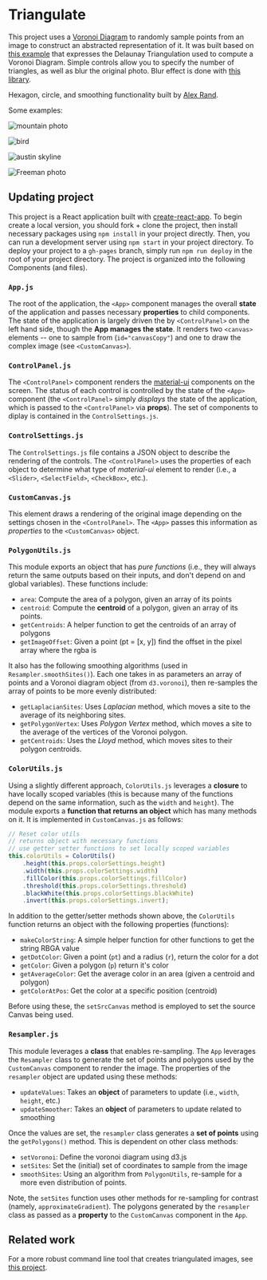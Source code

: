 # Triangulate
<p>This project uses a <a href="https://github.com/d3/d3/blob/master/API.md#voronoi-diagrams-d3-voronoi" target="_blank">Voronoi Diagram</a> to randomly sample points from an image to construct an abstracted representation of it. It was built based on <a href="https://bl.ocks.org/mbostock/4341156">this example</a> that expresses the Delaunay Triangulation used to compute a Voronoi Diagram. Simple controls allow you to specify the number of triangles, as well as blur the original photo. Blur effect is done with <a href="https://github.com/flozz/StackBlurStackBlur">this library</a>.</p>

Hexagon, circle, and smoothing functionality built by <a href="https://scholar.google.com/citations?user=247cncgAAAAJ" target="_blank">Alex Rand</a>.

Some examples:

![mountain photo](imgs/triangle-mountains.png)

![bird](imgs/bird-img.png)

![austin skyline](imgs/austin-skyline.png)

![Freeman photo](imgs/freeman-triangle.png)

## Updating project
This project is a React application built with [create-react-app](https://github.com/facebookincubator/create-react-app). To begin create a local version, you should fork + clone the project, then install necessary packages using `npm install` in your project directly. Then, you can run a development server using `npm start` in your project directory. To deploy your project to a `gh-pages` branch, simply run `npm run deploy` in the root of your project directory. The project is organized into the following Components (and files).

### `App.js`
The root of the application, the `<App>` component manages the overall **state** of the application and passes necessary **properties** to child components. The state of the application is largely driven the by `<ControlPanel>` on the left hand side, though the **App manages the state**. It renders two `<canvas>` elements -- one to sample from (`id="canvasCopy"`) and one to draw the complex image (see `<CustomCanvas>`).

### `ControlPanel.js`
The `<ControlPanel>` component renders the [material-ui](http://www.material-ui.com/#/) components on the screen. The status of each control is controlled by the state of the `<App>` component (the `<ControlPanel>` simply _displays_ the state of the application, which is passed to the `<ControlPanel>` via **props**). The set of components to diplay is contained in the `ControlSettings.js`.

### `ControlSettings.js`
The `ControlSettings.js` file contains a JSON object to describe the rendering of the controls. The `<ControlPanel>` uses the properties of each object to determine what type of _material-ui_ element to render (i.e., a `<Slider>`, `<SelectField>`, `<CheckBox>`, etc.).

### `CustomCanvas.js`
This element draws a rendering of the original image depending on the settings chosen in the `<ControlPanel>`. The `<App>` passes this information as _properties_ to the `<CustomCanvas>` object. 

### `PolygonUtils.js`
This module exports an object that has _pure functions_ (i.e., they will always return the same outputs based on their inputs, and don't depend on and global variables). These functions include:

- `area`: Compute the area of a polygon, given an array of its points
- `centroid`: Compute the **centroid** of a polygon, given an array of its points. 
- `getCentroids`: A helper function to get the centroids of an array of polygons
- `getImageOffset`: Given a point (pt = [x, y]) find the offset in the pixel array where the rgba is

It also has the following smoothing algorithms (used in `Resampler.smoothSites()`). Each one takes in as parameters an array of points and a Voronoi diagram object (from `d3.voronoi`), then re-samples the array of points to be more evenly distributed:
- `getLaplacianSites`: Uses _Laplacian_ method, which moves a site to the average of its neighboring sites.
- `getPolygonVertex`: Uses _Polygon Vertex_ method, which moves a site to the average of the vertices of the Voronoi polygon.
- `getCentroids`: Uses the _Lloyd_ method, which moves sites to their polygon centroids.

### `ColorUtils.js`
Using a slightly different approach, `ColorUtils.js` leverages a **closure** to have locally scoped variables (this is because many of the functions depend on the same information, such as the `width` and `height`). The module exports a **function that returns an object** which has many methods on it. It is implemented in `CustomCanvas.js` as follows:

```js
// Reset color utils
// returns object with necessary functions
// use getter setter functions to set locally scoped variables
this.colorUtils = ColorUtils() 
    .height(this.props.colorSettings.height) 
    .width(this.props.colorSettings.width)
    .fillColor(this.props.colorSettings.fillColor)
    .threshold(this.props.colorSettings.threshold)
    .blackWhite(this.props.colorSettings.blackWhite)
    .invert(this.props.colorSettings.invert);
```

In addition to the getter/setter methods shown above, the `ColorUtils` function returns an object with the following properties (functions):
  
- `makeColorString`: A simple helper function for other functions to get the string RBGA value
- `getDotColor`: Given a point (`pt`) and a radius (`r`), return the color for a dot
- `getColor`: Given a polygon (`p`) return it's color
- `getAverageColor`: Get the average color in an area (given a centroid and polygon)
- `getColorAtPos`: Get the color at a specific position (centroid)

Before using these, the `setSrcCanvas` method is employed to set the source Canvas being used. 

### `Resampler.js`
This module leverages a **class** that enables re-sampling. The `App` leverages the `Resampler` class to generate the set of points and polygons used by the `CustomCanvas` component to render the image. The properties of the `resampler` object are updated using these methods:

- `updateValues`: Takes an **object** of parameters to update (i.e., `width`, `height`, etc.)
- `updateSmoother`: Takes an **object** of parameters to update related to smoothing

Once the values are set, the `resampler` class generates a **set of points** using the `getPolygons()` method. This is dependent on other class methods:
  
- `setVoronoi`: Define the voronoi diagram using d3.js
- `setSites`: Set the (initial) set of coordinates to sample from the image
- `smoothSites`: Using an algorithm from `PolygonUtils`, re-sample for a more even distribution of points.

Note, the `setSites` function uses other methods for re-sampling for contrast (namely, `approximateGradient`). The polygons generated by the `resampler` class as passed as a **property** to the `CustomCanvas` component in the `App`. 


## Related work 
For a more robust command line tool that creates triangulated images, see [this project](https://github.com/esimov/triangle).